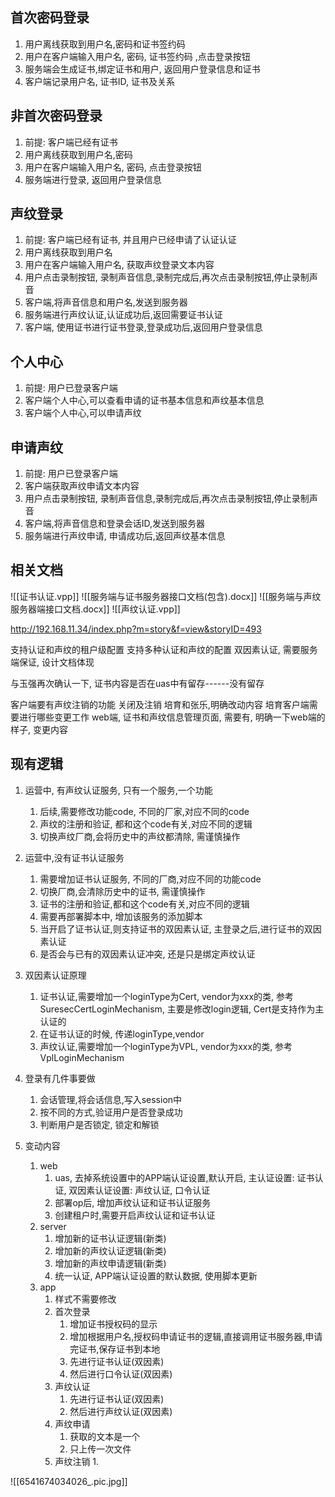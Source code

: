 
## 首次密码登录
1. 用户离线获取到用户名,密码和证书签约码
2. 用户在客户端输入用户名, 密码, 证书签约码 ,点击登录按钮
3. 服务端会生成证书,绑定证书和用户, 返回用户登录信息和证书
4. 客户端记录用户名, 证书ID, 证书及关系

## 非首次密码登录
1. 前提: 客户端已经有证书
2. 用户离线获取到用户名,密码
3. 用户在客户端输入用户名, 密码, 点击登录按钮
4. 服务端进行登录, 返回用户登录信息

## 声纹登录
1. 前提: 客户端已经有证书, 并且用户已经申请了认证认证
2. 用户离线获取到用户名
3. 用户在客户端输入用户名, 获取声纹登录文本内容
4. 用户点击录制按钮, 录制声音信息,录制完成后,再次点击录制按钮,停止录制声音
5. 客户端,将声音信息和用户名,发送到服务器
6. 服务端进行声纹认证,认证成功后,返回需要证书认证
7. 客户端, 使用证书进行证书登录,登录成功后,返回用户登录信息

## 个人中心
1. 前提:  用户已登录客户端
2. 客户端个人中心,可以查看申请的证书基本信息和声纹基本信息
3. 客户端个人中心,可以申请声纹

## 申请声纹
1. 前提:  用户已登录客户端
2. 客户端获取声纹申请文本内容
3. 用户点击录制按钮, 录制声音信息,录制完成后,再次点击录制按钮,停止录制声音
4. 客户端,将声音信息和登录会话ID,发送到服务器
5. 服务端进行声纹申请, 申请成功后,返回声纹基本信息

## 相关文档
![[证书认证.vpp]]
![[服务端与证书服务器接口文档(包含).docx]]
![[服务端与声纹服务器端接口文档.docx]]
![[声纹认证.vpp]]

http://192.168.11.34/index.php?m=story&f=view&storyID=493

支持认证和声纹的租户级配置
支持多种认证和声纹的配置
双因素认证, 需要服务端保证, 设计文档体现

与玉强再次确认一下, 证书内容是否在uas中有留存------没有留存

客户端要有声纹注销的功能
	关闭及注销
培育和张乐,明确改动内容
	培育客户端需要进行哪些变更工作
	web端, 证书和声纹信息管理页面, 需要有, 明确一下web端的样子, 变更内容


## 现有逻辑
1. 运营中, 有声纹认证服务, 只有一个服务,一个功能
	1. 后续,需要修改功能code, 不同的厂家,对应不同的code
	2. 声纹的注册和验证, 都和这个code有关,对应不同的逻辑
	3. 切换声纹厂商,会将历史中的声纹都清除, 需谨慎操作
2. 运营中,没有证书认证服务
	1. 需要增加证书认证服务, 不同的厂商,对应不同的功能code
	2. 切换厂商,会清除历史中的证书, 需谨慎操作
	3. 证书的注册和验证,都和这个code有关,对应不同的逻辑
	4. 需要再部署脚本中, 增加该服务的添加脚本
	5. 当开启了证书认证,则支持证书的双因素认证, 主登录之后,进行证书的双因素认证
	6. 是否会与已有的双因素认证冲突, 还是只是绑定声纹认证
3. 双因素认证原理
	1. 证书认证,需要增加一个loginType为Cert, vendor为xxx的类, 参考SuresecCertLoginMechanism, 主要是修改login逻辑, Cert是支持作为主认证的
	2. 在证书认证的时候, 传递loginType,vendor
	3. 声纹认证,需要增加一个loginType为VPL, vendor为xxx的类, 参考VplLoginMechanism
4. 登录有几件事要做
	1. 会话管理,将会话信息,写入session中
	2. 按不同的方式,验证用户是否登录成功
	3. 判断用户是否锁定, 锁定和解锁

1. 变动内容
	1. web
		1. uas, 去掉系统设置中的APP端认证设置,默认开启, 主认证设置: 证书认证, 双因素认证设置: 声纹认证, 口令认证
		2. 部署op后, 增加声纹认证和证书认证服务
		3. 创建租户时,需要开启声纹认证和证书认证
	2. server
		1. 增加新的证书认证逻辑(新类)
		2. 增加新的声纹认证逻辑(新类)
		3. 增加新的声纹申请逻辑(新类)
		4. 统一认证, APP端认证设置的默认数据, 使用脚本更新
	3. app
		1. 样式不需要修改
		2. 首次登录
			1. 增加证书授权码的显示
			2. 增加根据用户名,授权码申请证书的逻辑,直接调用证书服务器,申请完证书,保存证书到本地
			3. 先进行证书认证(双因素)
			4. 然后进行口令认证(双因素)
		3. 声纹认证
			1. 先进行证书认证(双因素)
			2. 然后进行声纹认证(双因素)
		4. 声纹申请
			1. 获取的文本是一个
			2. 只上传一次文件
		5. 声纹注销
			1. 


![[6541674034026_.pic.jpg]]